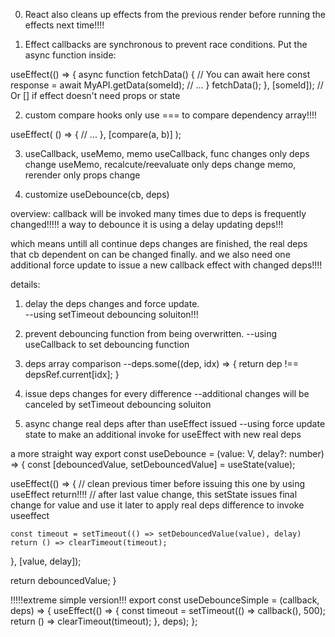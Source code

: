 0. React also cleans up effects from the previous render before running the effects next time!!!!



1. Effect callbacks are synchronous to prevent race conditions. Put the async function inside:

useEffect(() => {
  async function fetchData() {
    // You can await here
    const response = await MyAPI.getData(someId);
    // ...
  } 
  fetchData();
}, [someId]); // Or [] if effect doesn't need props or state


2. custom compare
   hooks only use === to compare dependency array!!!!
   
useEffect(
  () => {
    // ...
  },
  [compare(a, b)]
);

3. useCallback, useMemo, memo
useCallback, func changes only deps change
useMemo, recalcute/reevaluate only deps change
memo,    rerender only props change




4. customize useDebounce(cb, deps)

overview:
callback will be invoked many times due to deps is frequently changed!!!!!
a way to debounce it is using a delay updating deps!!!

which means untill all continue deps changes are finished, the real deps that cb dependent on can be changed finally.
and we also need one additional force update to issue a new callback effect with changed deps!!!!



details:
1. delay the deps changes and force update.                 
   --using setTimeout debouncing soluiton!!!

2. prevent debouncing function from being overwritten. 
   --using useCallback to set debouncing function

3. deps array comparison
   --deps.some((dep, idx) => {
      return dep !== depsRef.current[idx];
    }  

4. issue deps changes for every difference
   --additional changes will be canceled by setTimeout debouncing soluiton

5. async change real deps after than useEffect issued
   --using force update state to make an additional invoke for useEffect with new real deps


a more straight way
export const useDebounce = <V> (value: V, delay?: number) => {
  const [debouncedValue, setDebouncedValue] = useState(value);

  useEffect(() => {
    // clean previous timer before issuing this one by using useEffect return!!!!
    // after last value change, this setState issues final change for value and use it later to apply real deps difference to invoke useeffect 

    const timeout = setTimeout(() => setDebouncedValue(value), delay)
    return () => clearTimeout(timeout);
  }, [value, delay]);

  return debouncedValue;
}


!!!!!extreme simple version!!!
export const useDebounceSimple = (callback, deps) => {
  useEffect(() => {
    const timeout = setTimeout(() => callback(), 500);
    return () => clearTimeout(timeout);
  }, deps);
};
